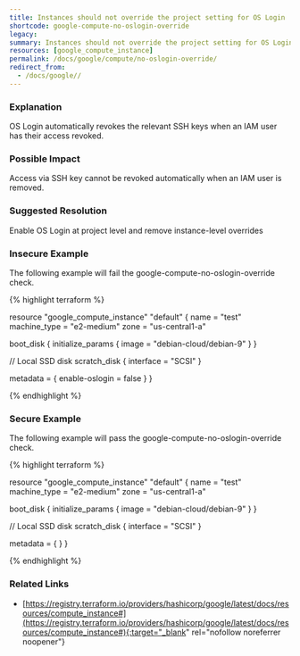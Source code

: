```yaml
---
title: Instances should not override the project setting for OS Login
shortcode: google-compute-no-oslogin-override
legacy: 
summary: Instances should not override the project setting for OS Login 
resources: [google_compute_instance] 
permalink: /docs/google/compute/no-oslogin-override/
redirect_from: 
  - /docs/google//
---
```


### Explanation

OS Login automatically revokes the relevant SSH keys when an IAM user has their access revoked.

### Possible Impact
Access via SSH key cannot be revoked automatically when an IAM user is removed.

### Suggested Resolution
Enable OS Login at project level and remove instance-level overrides


### Insecure Example

The following example will fail the google-compute-no-oslogin-override check.

{% highlight terraform %}

resource "google_compute_instance" "default" {
  name         = "test"
  machine_type = "e2-medium"
  zone         = "us-central1-a"

  boot_disk {
    initialize_params {
      image = "debian-cloud/debian-9"
    }
  }

  // Local SSD disk
  scratch_disk {
    interface = "SCSI"
  }

  metadata = {
    enable-oslogin = false
  }
}

{% endhighlight %}



### Secure Example

The following example will pass the google-compute-no-oslogin-override check.

{% highlight terraform %}

resource "google_compute_instance" "default" {
  name         = "test"
  machine_type = "e2-medium"
  zone         = "us-central1-a"

  boot_disk {
    initialize_params {
      image = "debian-cloud/debian-9"
    }
  }

  // Local SSD disk
  scratch_disk {
    interface = "SCSI"
  }

  metadata = {
  }
}

{% endhighlight %}



### Related Links


- [https://registry.terraform.io/providers/hashicorp/google/latest/docs/resources/compute_instance#](https://registry.terraform.io/providers/hashicorp/google/latest/docs/resources/compute_instance#){:target="_blank" rel="nofollow noreferrer noopener"}


